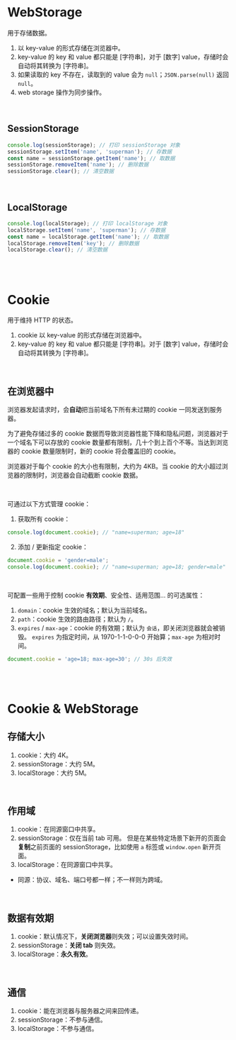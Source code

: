 # WebStorage

用于存储数据。

1.  以 key-value 的形式存储在浏览器中。
2.  key-value 的 key 和 value 都只能是 [字符串]，对于 [数字] value，存储时会自动将其转换为 [字符串]。
3.  如果读取的 key 不存在，读取到的 value 会为 `null`；`JSON.parse(null)` 返回 `null`。
4.  web storage 操作为同步操作。

<br>

## SessionStorage

```js
console.log(sessionStorage); // 打印 sessionStorage 对象
sessionStorage.setItem('name', 'superman'); // 存数据
const name = sessionStorage.getItem('name'); // 取数据
sessionStorage.removeItem('name'); // 删除数据
sessionStorage.clear(); // 清空数据
```

<br>

## LocalStorage

```js
console.log(localStorage); // 打印 localStorage 对象
localStorage.setItem('name', 'superman'); // 存数据
const name = localStorage.getItem('name'); // 取数据
localStorage.removeItem('key'); // 删除数据
localStorage.clear(); // 清空数据
```

<br><br>

# Cookie

用于维持 HTTP 的状态。

1. cookie 以 key-value 的形式存储在浏览器中。
2. key-value 的 key 和 value 都只能是 [字符串]。对于 [数字] value，存储时会自动将其转换为 [字符串]。

<br>

## 在浏览器中

浏览器发起请求时，会**自动**把当前域名下所有未过期的 cookie 一同发送到服务器。

为了避免存储过多的 cookie 数据而导致浏览器性能下降和隐私问题，浏览器对于一个域名下可以存放的 cookie 数量都有限制，几十个到上百个不等。当达到浏览器的 cookie 数量限制时，新的 cookie 将会覆盖旧的 cookie。

浏览器对于每个 cookie 的大小也有限制，大约为 4KB。当 cookie 的大小超过浏览器的限制时，浏览器会自动截断 cookie 数据。

<br>

可通过以下方式管理 cookie：

1.  获取所有 cookie：

```js
console.log(document.cookie); // "name=superman; age=18"
```

2.  添加 / 更新指定 cookie：

```js
document.cookie = 'gender=male';
console.log(document.cookie); // "name=superman; age=18; gender=male"
```

<br>

可配置一些用于控制 cookie **有效期**、安全性、适用范围... 的可选属性：

1.  `domain`：cookie 生效的域名；默认为当前域名。
2.  `path`：cookie 生效的路由路径；默认为 `/`。
3.  `expires` / `max-age`：cookie 的有效期；默认为 `会话`，即关闭浏览器就会被销毁。
    `expires` 为指定时间，从 1970-1-1-0-0-0 开始算；`max-age` 为相对时间。

```js
document.cookie = 'age=18; max-age=30'; // 30s 后失效
```

<br><br>

# Cookie & WebStorage

## 存储大小

1. cookie：大约 4K。
2. sessionStorage：大约 5M。
3. localStorage：大约 5M。

<br>

## 作用域

1. cookie：在同源窗口中共享。
2. sessionStorage：仅在当前 tab 可用。
   但是在某些特定场景下新开的页面会**复制**之前页面的 sessionStorage，比如使用 `a` 标签或 `window.open` 新开页面。
3. localStorage：在同源窗口中共享。

-   同源：协议、域名、端口号都一样；不一样则为跨域。

<br>

## 数据有效期

1. cookie：默认情况下，**关闭浏览器**则失效；可以设置失效时间。
2. sessionStorage：**关闭 tab** 则失效。
3. localStorage：**永久有效**。

<br>

## 通信

1. cookie：能在浏览器与服务器之间来回传递。
2. sessionStorage：不参与通信。
3. localStorage：不参与通信。

<br>
